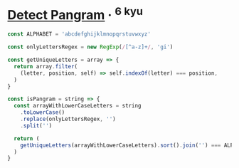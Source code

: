 # [**Detect Pangram**](https://www.codewars.com/kata/545cedaa9943f7fe7b000048) · <sup>6 kyu</sup>

```javascript
const ALPHABET = 'abcdefghijklmnopqrstuvwxyz'

const onlyLettersRegex = new RegExp(/[^a-z]+/, 'gi')

const getUniqueLetters = array => {
  return array.filter(
    (letter, position, self) => self.indexOf(letter) === position,
  )
}

const isPangram = string => {
  const arrayWithLowerCaseLetters = string
    .toLowerCase()
    .replace(onlyLettersRegex, '')
    .split('')

  return (
    getUniqueLetters(arrayWithLowerCaseLetters).sort().join('') === ALPHABET
  )
}
```
